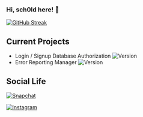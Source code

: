### Hi, sch0ld here! 👋
[![GitHub Streak](https://streak-stats.demolab.com/?user=sch0ld)](https://git.io/streak-stats)


## Current Projects
 - Login / Signup Database Authorization ![Version](https://img.shields.io/static/v1?label=Version&message=0.8&color=red)
 - Error Reporting Manager ![Version](https://img.shields.io/static/v1?label=Version&message=0&color=red)


## Social Life
[![Snapchat](https://img.shields.io/badge/snapchat-sch0ld-yellow)]((https://www.snapchat.com/add/sch0ld))

[![Instagram](https://img.shields.io/badge/instagram-sch0ld-purple)]((https://www.instagram.com/sch0ld/))
 
